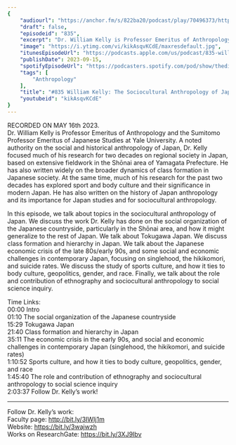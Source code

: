```yaml
---
{
	"audiourl": "https://anchor.fm/s/822ba20/podcast/play/70496373/https%3A%2F%2Fd3ctxlq1ktw2nl.cloudfront.net%2Fstaging%2F2023-4-16%2F7b42def5-095a-189d-80d5-0bf561f367aa.m4a",
	"draft": false,
	"episodeid": "835",
	"excerpt": "Dr. William Kelly is Professor Emeritus of Anthropology and the Sumitomo Professor Emeritus of Japanese Studies at Yale University. A noted authority on the social and historical anthropology of Japan, Dr. Kelly focused much of his research for two decades on regional society in Japan, based on extensive fieldwork in the Shōnai area of Yamagata Prefecture. He has also written widely on the broader dynamics of class formation in Japanese society. At the same time, much of his research for the past two decades has explored sport and body culture and their significance in modern Japan. He has also written on the history of Japan anthropology and its importance for Japan studies and for sociocultural anthropology.",
	"image": "https://i.ytimg.com/vi/kikAsqvKCdE/maxresdefault.jpg",
	"itunesEpisodeUrl": "https://podcasts.apple.com/us/podcast/835-william-kelly-the-sociocultural-anthropology-of-japan/id1451347236?i=1000628037593&uo=4",
	"publishDate": 2023-09-15,
	"spotifyEpisodeUrl": "https://podcasters.spotify.com/pod/show/thedissenter/episodes/835-William-Kelly-The-Sociocultural-Anthropology-of-Japan-e245sll",
	"tags": [
		"Anthropology"
	],
	"title": "#835 William Kelly: The Sociocultural Anthropology of Japan",
	"youtubeid": "kikAsqvKCdE"
}
---
```

RECORDED ON MAY 16th 2023.  
Dr. William Kelly is Professor Emeritus of Anthropology and the Sumitomo Professor Emeritus of Japanese Studies at Yale University. A noted authority on the social and historical anthropology of Japan, Dr. Kelly focused much of his research for two decades on regional society in Japan, based on extensive fieldwork in the Shōnai area of Yamagata Prefecture. He has also written widely on the broader dynamics of class formation in Japanese society. At the same time, much of his research for the past two decades has explored sport and body culture and their significance in modern Japan. He has also written on the history of Japan anthropology and its importance for Japan studies and for sociocultural anthropology.

In this episode, we talk about topics in the sociocultural anthropology of Japan. We discuss the work Dr. Kelly has done on the social organization of the Japanese countryside, particularly in the Shōnai area, and how it might generalize to the rest of Japan. We talk about Tokugawa Japan. We discuss class formation and hierarchy in Japan. We talk about the Japanese economic crisis of the late 80s/early 90s, and some social and economic challenges in contemporary Japan, focusing on singlehood, the hikikomori, and suicide rates. We discuss the study of sports culture, and how it ties to body culture, geopolitics, gender, and race. Finally, we talk about the role and contribution of ethnography and sociocultural anthropology to social science inquiry.

Time Links:  
<time>00:00</time> Intro  
<time>01:10</time> The social organization of the Japanese countryside  
<time>15:29</time> Tokugawa Japan  
<time>21:40</time> Class formation and hierarchy in Japan  
<time>35:11</time> The economic crisis in the early 90s, and social and economic challenges in contemporary Japan (singlehood, the hikikomori, and suicide rates)  
<time>1:10:52</time> Sports culture, and how it ties to body culture, geopolitics, gender, and race  
<time>1:45:40</time> The role and contribution of ethnography and sociocultural anthropology to social science inquiry  
<time>2:03:37</time> Follow Dr. Kelly’s work!

---

Follow Dr. Kelly’s work:  
Faculty page: http://bit.ly/3IWIj1m  
Website: https://bit.ly/3wajwzh  
Works on ResearchGate: https://bit.ly/3XJ9Ibv
